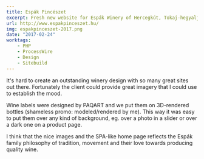 ```yaml
---
title: Espák Pincészet
excerpt: Fresh new website for Espák Winery of Hercegkút, Tokaj-hegyalja.
url: http://www.espakpinceszet.hu/
img: espakpinceszet-2017.png
date: "2017-02-24"
worktags:
    - PHP
    - ProcessWire
    - Design
    - Sitebuild
---
```


It's hard to create an outstanding winery design with so many great sites out there. Fortunately the client could provide great imagery that I could use to establish the mood.

Wine labels were designed by PAQART and we put them on 3D-rendered bottles (shameless promo: modeled/rendered by me). This way it was easy to put them over any kind of background, eg. over a photo in a slider or over a dark one on a product page.

I think that the nice images and the SPA-like home page reflects the Espák family philosophy of tradition, movement and their love towards producing quality wine.
